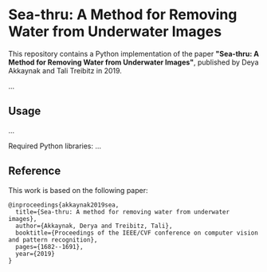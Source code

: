 # Sea-thru: A Method for Removing Water from Underwater Images

This repository contains a Python implementation of the paper **"Sea-thru: A Method for Removing Water from Underwater Images"**, published by Deya Akkaynak and Tali Treibitz in 2019.

...

## Usage

...

Required Python libraries:
...

## Reference

This work is based on the following paper:

```
@inproceedings{akkaynak2019sea,
  title={Sea-thru: A method for removing water from underwater images},
  author={Akkaynak, Derya and Treibitz, Tali},
  booktitle={Proceedings of the IEEE/CVF conference on computer vision and pattern recognition},
  pages={1682--1691},
  year={2019}
}
```
